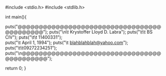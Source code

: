 
#include <stdio.h>
#include <stdlib.h>

int main(){
 
 puts("@@@@@@@@@@@@@@@@@@@@@@@@@@@@@@@@@@@@@@@@@@@");
  puts("\n\t Krystoffer Lloyd D. Labra");
   puts("\t\t  BS CIV");
    puts("\t\t 11400331");	
     puts("\t       April 1, 1994");
     	puts("\t   blahblahblah@yahoo.com");
     puts("\t\t09272234251");
     puts("\n@@@@@@@@@@@@@@@@@@@@@@@@@@@@@@@@@@@@@@@@@@@");
   
 return 0;
}

[](capture.PNG)
